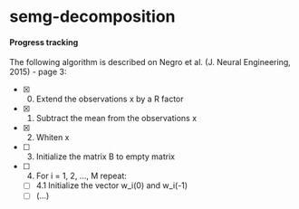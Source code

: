 # semg-decomposition

#### Progress tracking

The following algorithm is described on Negro et al. (J. Neural Engineering,
2015) - page 3:

- [x] 0. Extend the observations x by a R factor
- [x] 1. Subtract the mean from the observations x
- [x] 2. Whiten x
- [ ] 3. Initialize the matrix B to empty matrix
- [ ] 4. For i = 1, 2, ..., M repeat:
  - [ ] 4.1 Initialize the vector w\_i(0) and w\_i(-1)
  - [ ] (...)
